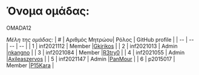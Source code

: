 # Όνομα ομάδας: 
OMADA12

*Μέλη της ομάδας:*
| # | Αριθμός Μητρώου| Ρόλος | GitHub profile |
| -- | -- | -- | -- |
| 1 | inf2021112 | Member |[Gkirikos](https://github.com/Gkirikos) |
| 2 | inf2021013 | Admin |[nkangno](https://github.com/nkanagno) |
| 3 | inf2021084 | Member |[R3try0](https://github.com/R3try0) |
| 4 | inf2021055 | Admin |[Axileaszervos](https://github.com/Axileaszervos) |
| 5 | inf2021147 | Admin |[PanMour](https://github.com/PanMour) |
| 6 | p2015017 | Member |[P15Kara](https://github.com/p15kara) |
